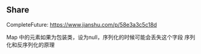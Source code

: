 ## Share
CompleteFuture: https://www.jianshu.com/p/58e3a3c5c18d

Map 中的元素如果为包装类，设为null，序列化的时候可能会丢失这个字段
序列化和反序列化的原理